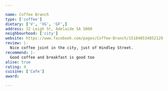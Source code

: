```yaml
---

name: Coffee Branch
type: ['coffee']
dietary: ['V', 'VG', 'GF',]
address: 32 Leigh St, Adelaide SA 5000
neighbourhood: ['city']
website: https://www.facebook.com/pages/Coffee-Branch/151848534852129
review: |-
  Nice coffee joint in the city, just of Hindley Street.
recommend: |-
  Good coffee and breakfast is good too
alise: true
rating: 4
cuisine: ['Cafe']
award: 

---
```

